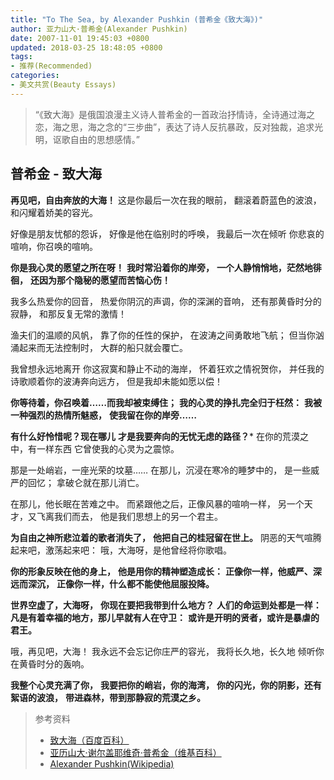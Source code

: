 ```yaml
---
title: "To The Sea, by Alexander Pushkin (普希金《致大海》)"
author: 亚力山大·普希金(Alexander Pushkin)
date: 2007-11-01 19:45:03 +0800
updated: 2018-03-25 18:48:05 +0800
tags:
- 推荐(Recommended)
categories:
- 美文共赏(Beauty Essays)
---
```


> “《致大海》是俄国浪漫主义诗人普希金的一首政治抒情诗，全诗通过海之恋，海之思，海之念的“三步曲”，表达了诗人反抗暴政，反对独裁，追求光明，讴歌自由的思想感情。”

<!-- more -->

## 普希金 - 致大海

**再见吧，自由奔放的大海！**
这是你最后一次在我的眼前，
翻滚着蔚蓝色的波浪，
和闪耀着娇美的容光。

好像是朋友忧郁的怨诉，
好像是他在临别时的呼唤，
我最后一次在倾听
你悲哀的喧响，你召唤的喧响。

**你是我心灵的愿望之所在呀！**
**我时常沿着你的岸旁，**
**一个人静悄悄地，茫然地徘徊，**
**还因为那个隐秘的愿望而苦恼心伤！**

我多么热爱你的回音，
热爱你阴沉的声调，你的深渊的音响，
还有那黄昏时分的寂静，
和那反复无常的激情！

渔夫们的温顺的风帆，
靠了你的任性的保护，
在波涛之间勇敢地飞航；
但当你汹涌起来而无法控制时，
大群的船只就会覆亡。

我曾想永远地离开
你这寂寞和静止不动的海岸，
怀着狂欢之情祝贺你，
并任我的诗歌顺着你的波涛奔向远方，
但是我却未能如愿以偿！

**你等待着，你召唤着……而我却被束缚住；**
**我的心灵的挣扎完全归于枉然：**
**我被一种强烈的热情所魅惑，**
**使我留在你的岸旁……**

**有什么好怜惜呢？现在哪儿**
**才是我要奔向的无忧无虑的路径？***
在你的荒漠之中，有一样东西
它曾使我的心灵为之震惊。

那是一处峭岩，一座光荣的坟墓……
在那儿，沉浸在寒冷的睡梦中的，
是一些威严的回忆；
拿破仑就在那儿消亡。

在那儿，他长眠在苦难之中。
而紧跟他之后，正像风暴的喧响一样，
另一个天才，又飞离我们而去，
他是我们思想上的另一个君主。

**为自由之神所悲泣着的歌者消失了，**
**他把自己的桂冠留在世上。**
阴恶的天气喧腾起来吧，激荡起来吧：
哦，大海呀，是他曾经将你歌唱。

**你的形象反映在他的身上，**
**他是用你的精神塑造成长：**
**正像你一样，他威严、深远而深沉，**
**正像你一样，什么都不能使他屈服投降。**

**世界空虚了，大海呀，**
**你现在要把我带到什么地方？**
**人们的命运到处都是一样：**
**凡是有着幸福的地方，那儿早就有人在守卫：**
**或许是开明的贤者，或许是暴虐的君王。**

哦，再见吧，大海！
我永远不会忘记你庄严的容光，
我将长久地，长久地
倾听你在黄昏时分的轰响。

**我整个心灵充满了你，**
**我要把你的峭岩，你的海湾，**
**你的闪光，你的阴影，还有絮语的波浪，**
**带进森林，带到那静寂的荒漠之乡。**


> 参考资料
>    - [致大海（百度百科）](https://baike.baidu.com/item/致大海/3109)
>    - [亚历山大·谢尔盖耶维奇·普希金（维基百科）](https://zh.wikipedia.org/wiki/亚历山大·谢尔盖耶维奇·普希金)
>    - [Alexander Pushkin(Wikipedia)](https://en.wikipedia.org/wiki/Alexander_Pushkin)

